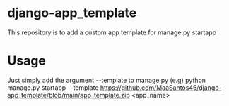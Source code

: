 # django-app_template

This repository is to add a custom app template for manage.py startapp

# Usage

Just simply add the argument --template to manage.py
(e.g) python manage.py startapp --template https://github.com/MaaSantos45/django-app_template/blob/main/app_template.zip <app_name>
